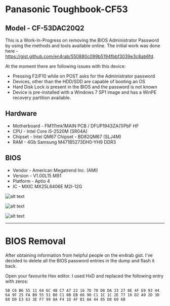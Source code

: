 # Panasonic Toughbook-CF53

## Model - CF-53DAC20Q2

This is a Work-In-Progress on removing the BIOS Administrator Password by using the methods and tools available online. 
The initial work was done here - https://gist.github.com/en4rab/550880c099b5194fbbf3039e3c8ab6fd.

At the moment there are following issues with this device:

* Pressing F2/F10 while on POST asks for the Administrator password 
* Devices, other than the HDD/SDD are capable of booting an OS
* Hard Disk Lock is present in the BIOS and the password is not known
* Device is pre-installed with a Windows 7 SP1 image and has a WinPE recovery partition available.

## Hardware

* Motherboard - FM111mk1MAIN PCB / DFUP1943ZA(1)PbF HF
* CPU - Intel Core i5-2520M (SR04A)
* Chipset - Intel QM67 Chipset - BD82QM67 (SLJ4M)
* RAM - 4Gb Samsung M471B5273DH0-YH9 DDR3

## BIOS

* Vendor - American Megatrend Inc. (AMI)
* Version - V1.00L15 M91
* Platform - Aptio 4
* IC - MXIC MX25L6406E M2I-12G

![alt text](https://github.com/esters/Toughbook-CF53/blob/master/CF53-3LTSA43202.png "Screenshot")

![alt text](https://github.com/esters/Toughbook-CF53/blob/master/Motherboard%20-%201.jpg "Motherboard")

![alt text](https://github.com/esters/Toughbook-CF53/blob/master/Motherboard%20-%202.jpg "Motherboard")

---

# BIOS Removal

After obtaining information from helpful people on the en4rab gist. I've decided to delete all the BIOS password entries in the dump and flash it back.

Open your favourite Hex editor. I used HxD and replaced the following entry with zeros:

```
5B C6 B6 55 11 64 6C 4B C7 A7 22 16 7D 70 D8 DA 33 27 8E 4F E9 93 44 64 9F 25 FA B9 55 51 B0 C1 0B EB 66 90 C1 1C 1C 2E 77 16 D2 A9 2D 3D 88 D0 E3 63 3E F7 99 8A F4 1D 4F B1 AA 44 05 D8 60 6B
```

